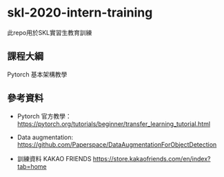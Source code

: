 # skl-2020-intern-training
此repo用於SKL實習生教育訓練

## 課程大綱
Pytorch 基本架構教學

## 參考資料

* Pytorch 官方教學：
https://pytorch.org/tutorials/beginner/transfer_learning_tutorial.html

* Data augmentation:
https://github.com/Paperspace/DataAugmentationForObjectDetection

* 訓練資料
KAKAO FRIENDS
https://store.kakaofriends.com/en/index?tab=home
